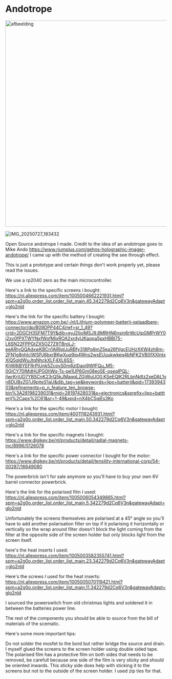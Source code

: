 # Andotrope
<img width="693" height="642" alt="afbeelding" src="https://github.com/user-attachments/assets/9265e5a2-7fa5-4903-844b-f7072b63b8f6" />

![IMG_20250727_183432](https://github.com/user-attachments/assets/d3fe4dba-8645-450b-af51-491c494197a4)

Open Source andotrope I made.
Credit to the idea of an andotrope goes to Mike Ando https://www.riumplus.com/gehns-holographic-imager-andotrope/
I came up with the method of creating the see through effect.

This is just a prototype and certain things don't work properly yet, please read the issues.

We use a rp2040 zero as the main microcontroller.

Here's a link to the specific screens i bought: 
https://nl.aliexpress.com/item/1005004662221931.html?spm=a2g0o.order_list.order_list_main.45.342279d2Cq6V3n&gatewayAdapt=glo2nld

Here's the link for the specific battery I bought:
https://www.amazon.com.be/-/nl/Lithium-polymeer-batterij-oplaadbare-connector/dp/B09DPP44C4/ref=sr_1_49?crid=2DGCH3SFM7T9Y&dib=eyJ2IjoiMSJ9.8MRHN6nsjn6rWcUjpGMPrWY0j2xv0fPXTWYNxfWofMixROA2xrdyIJKaopa5pxHBBI75-L6SN22FPPGtZX5OZ7Z9TBroLJ-eeARtyQQAdxwKBCn1AIRiqlJuRBfy318Pp8mZ5ea26fVgcEUHzXKW4zh8m-2FN1g8nhIcIWSPJ6bxrBKwXuq9ip4Wns2wsEUuukwkeq4bNFK2VB0fXXlntxXlQ5qIdWuJtqNhckXLF4XL6SS-KhW8iBYEFRrPiUnk5ZcpyS0m8zIDaoi9WfFQu_M5-0GlCY70lMdHUPG0hWq-Ts-pe1UP6Gm08eo5E-oseqIPQL-jlwrKrjUD7YBSCnK23rQ5kJMaqqLZGjWuUO0.KSeEQlK2RLbnNdtz2xeDAL1vn8DUBxZG1J9pjteS1aU&dib_tag=se&keywords=lipo+batterij&qid=1739394303&refinements=p_n_feature_ten_browse-bin%3A28198239031&rnid=28197428031&s=electronics&sprefix=lipo+battterij%2Caps%2C61&sr=1-49&xpid=nX4bC5qjEs3Ko

Here's a link for the specific motor I bought:
https://nl.aliexpress.com/item/4001118243931.html?spm=a2g0o.order_list.order_list_main.50.342279d2Cq6V3n&gatewayAdapt=glo2nld 

Here's a link for the specific magnets I bought:
https://www.digikey.be/nl/products/detail/radial-magnets-inc/8996/5126078

Here's a link for the specific power connector I bought for the motor:
https://www.digikey.be/nl/products/detail/tensility-international-corp/54-00287/16649080 

The powerbrick isn't for sale anymore so you'll have to buy your own 6V barrel connector powerbrick.

Here's the link for the polarised film I used: 
https://nl.aliexpress.com/item/1005006054349865.html?spm=a2g0o.order_list.order_list_main.5.342279d2Cq6V3n&gatewayAdapt=glo2nld 

Unfortunately the screens themselves are polarised at a 45° angle so you'll have to add another polarisation filter on top if it polarising it horizontally or vertically so the wrap around filter doesn't block the light coming from the filter at the opposite side of the screen holder but only blocks light from the screen itself.

here's the heat inserts I used:
https://nl.aliexpress.com/item/1005003582355741.html?spm=a2g0o.order_list.order_list_main.23.342279d2Cq6V3n&gatewayAdapt=glo2nld

Here's the screws I used for the heat inserts:
https://nl.aliexpress.com/item/1005005070119421.html?spm=a2g0o.order_list.order_list_main.11.342279d2Cq6V3n&gatewayAdapt=glo2nld 

I sourced the powerswitch from old christmas lights and soldered it in between the batteries power line. 

The rest of the components you should be able to source from the bill of materials of the scematic.

Here's some more important tips:

Do not solder the mosfet to the bord but rather bridge the source and drain.
I myself glued the screens to the screen holder using double sided tape.
The polarised film has a protective film on both sides that needs to be removed, be carefull because one side of the film is very sticky and should be oriented inwards. This sticky side does help with sticking it to the screens but not to the outside of the screen holder. I used zip ties for that.

